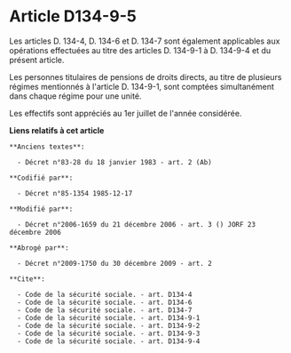 # Article D134-9-5

Les articles D. 134-4, D. 134-6 et D. 134-7 sont également applicables aux opérations effectuées au titre des articles D.
134-9-1 à D. 134-9-4 et du présent article.

Les personnes titulaires de pensions de droits directs, au titre de plusieurs régimes mentionnés à l'article D. 134-9-1, sont
comptées simultanément dans chaque régime pour une unité.

Les effectifs sont appréciés au 1er juillet de l'année considérée.

**Liens relatifs à cet article**

	**Anciens textes**:

	  - Décret n°83-28 du 18 janvier 1983 - art. 2 (Ab)

	**Codifié par**:

	  - Décret n°85-1354 1985-12-17

	**Modifié par**:

	  - Décret n°2006-1659 du 21 décembre 2006 - art. 3 () JORF 23 décembre 2006

	**Abrogé par**:

	  - Décret n°2009-1750 du 30 décembre 2009 - art. 2

	**Cite**:

	  - Code de la sécurité sociale. - art. D134-4
	  - Code de la sécurité sociale. - art. D134-6
	  - Code de la sécurité sociale. - art. D134-7
	  - Code de la sécurité sociale. - art. D134-9-1
	  - Code de la sécurité sociale. - art. D134-9-2
	  - Code de la sécurité sociale. - art. D134-9-3
	  - Code de la sécurité sociale. - art. D134-9-4
